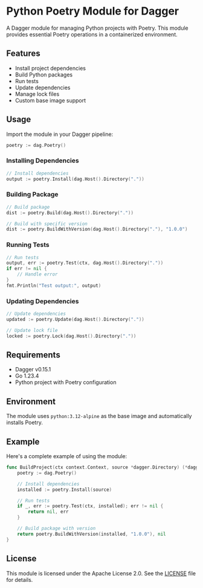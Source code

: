# Python Poetry Module for Dagger

A Dagger module for managing Python projects with Poetry. This module provides essential Poetry operations in a containerized environment.

## Features

- Install project dependencies
- Build Python packages
- Run tests
- Update dependencies
- Manage lock files
- Custom base image support

## Usage

Import the module in your Dagger pipeline:

```go
poetry := dag.Poetry()
```

### Installing Dependencies

```go
// Install dependencies
output := poetry.Install(dag.Host().Directory("."))
```

### Building Package

```go
// Build package
dist := poetry.Build(dag.Host().Directory("."))

// Build with specific version
dist := poetry.BuildWithVersion(dag.Host().Directory("."), "1.0.0")
```

### Running Tests

```go
// Run tests
output, err := poetry.Test(ctx, dag.Host().Directory("."))
if err != nil {
    // Handle error
}
fmt.Println("Test output:", output)
```

### Updating Dependencies

```go
// Update dependencies
updated := poetry.Update(dag.Host().Directory("."))

// Update lock file
locked := poetry.Lock(dag.Host().Directory("."))
```

## Requirements

- Dagger v0.15.1
- Go 1.23.4
- Python project with Poetry configuration

## Environment

The module uses `python:3.12-alpine` as the base image and automatically installs Poetry.

## Example

Here's a complete example of using the module:

```go
func BuildProject(ctx context.Context, source *dagger.Directory) (*dagger.Directory, error) {
    poetry := dag.Poetry()

    // Install dependencies
    installed := poetry.Install(source)

    // Run tests
    if _, err := poetry.Test(ctx, installed); err != nil {
        return nil, err
    }

    // Build package with version
    return poetry.BuildWithVersion(installed, "1.0.0"), nil
}
```

## License

This module is licensed under the Apache License 2.0. See the [LICENSE](LICENSE) file for details.

